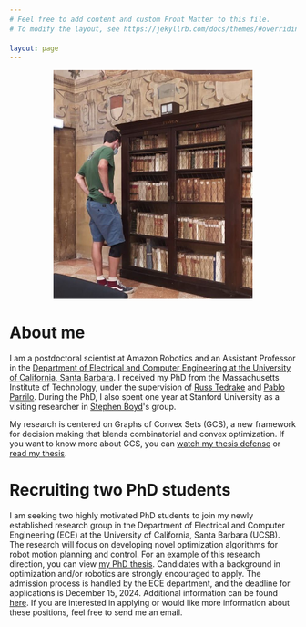 ```yaml
---
# Feel free to add content and custom Front Matter to this file.
# To modify the layout, see https://jekyllrb.com/docs/themes/#overriding-theme-defaults

layout: page
---
```


<p align="center">
<img src="me.jpg" alt="drawing" width="350px"/>
</p>

# About me

I am a postdoctoral scientist at Amazon Robotics and an Assistant Professor in the [Department of Electrical and Computer Engineering at the University of California, Santa Barbara](https://www.ece.ucsb.edu). I received my PhD from the Massachusetts Institute of Technology, under the supervision of [Russ Tedrake](https://groups.csail.mit.edu/locomotion/russt.html) and [Pablo Parrilo](https://www.mit.edu/~parrilo/). During the PhD, I also spent one year at Stanford University as a visiting researcher in [Stephen Boyd](https://web.stanford.edu/~boyd/)'s group.

My research is centered on Graphs of Convex Sets (GCS), a new framework for decision making that blends combinatorial and convex optimization. If you want to know more about GCS, you can [watch my thesis defense](https://www.youtube.com/watch?si=mfF1A1s-H87eznmV&v=rSbpfAVF_7c&feature=youtu.be) or [read my thesis](https://dspace.mit.edu/handle/1721.1/156598).

# Recruiting two PhD students

I am seeking two highly motivated PhD students to join my newly established research group in the Department of Electrical and Computer Engineering (ECE) at the University of California, Santa Barbara (UCSB). The research will focus on developing novel optimization algorithms for robot motion planning and control. For an example of this research direction, you can view [my PhD thesis](https://dspace.mit.edu/handle/1721.1/156598). Candidates with a background in optimization and/or robotics are strongly encouraged to apply. The admission process is handled by the ECE department, and the deadline for applications is December 15, 2024. Additional information can be found [here](https://www.ece.ucsb.edu/grad/apply). If you are interested in applying or would like more information about these positions, feel free to send me an email.

